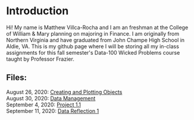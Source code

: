 # Introduction
Hi! My name is Matthew Villca-Rocha and I am an freshman at the College of William & Mary planning on majoring in Finance. I am originally from Northern Virginia and have graduated from John Champe High School in Aldie, VA. This is my github page where I will be storing all my in-class assignments for this fall semester's Data-100 Wicked Problems course taught by Professor Frazier. 

## Files:

August 26, 2020: [Creating and Plotting Objects](creating_objects.md) <br />
August 30, 2020: [Data Management](data_mgt.md) <br />
September 4, 2020: [Project 1.1](project_1.1.md) <br />
September 11, 2020: [Data Reflection 1](df1.md) <br />
